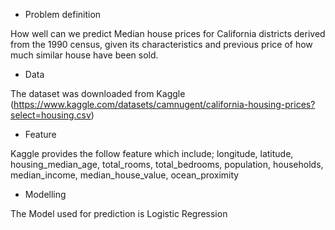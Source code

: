 * Problem definition

How well can we predict Median house prices for California districts derived from the 1990 census, given its characteristics and previous price of how much similar
house have been sold.



*  Data

The dataset was downloaded from Kaggle (https://www.kaggle.com/datasets/camnugent/california-housing-prices?select=housing.csv)



* Feature 

Kaggle provides  the follow feature which include; longitude, latitude, housing_median_age, total_rooms, total_bedrooms, population, households, median_income, median_house_value, ocean_proximity

* Modelling

The Model used for prediction is Logistic Regression 

